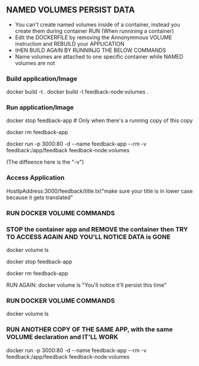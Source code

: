 ## NAMED VOLUMES PERSIST DATA
- You can't create named volumes inside of a container, instead you create them during container RUN 
(When runnining a container)
- Edit the DOCKERFILE by removing the Annonymmous VOLUME instruction and REBUILD your APPLICATION
- tHEN BUILD AGAIN BY RUNNINJG THE BELOW COMMANDS
- Name volumes are attached to one specific container while NAMED volumes are not

### Build application/Image
docker build -t .
docker build -t feedback-node:volumes .


### Run application/Image

docker stop feedback-app  # Only when there's a running copy of this copy

docker rm feedback-app

docker run -p 3000:80 -d --name feedback-app --rm -v feedback:/app/feedback feedback-node:volumes

(The diffeence here is the "-v")

### 


### Access Application

HostIpAddress:3000/feedback/title.txt"make sure your title is in lower case because it gets translated"


### RUN DOCKER VOLUME COMMANDS 
### STOP the container app and REMOVE the container then TRY TO ACCESS AGAIN AND YOU'LL NOTICE DATA is GONE

docker volume ls

docker stop feedback-app 

docker rm feedback-app

RUN AGAIN: docker volume ls   "You'll notice it'll persist this time"

### RUN DOCKER VOLUME COMMANDS 

docker volume ls


### RUN ANOTHER COPY OF THE SAME APP, with the same VOLUME declaration and IT'LL WORK

docker run -p 3000:80 -d --name feedback-app --rm -v feedback:/app/feedback feedback-node:volumes





